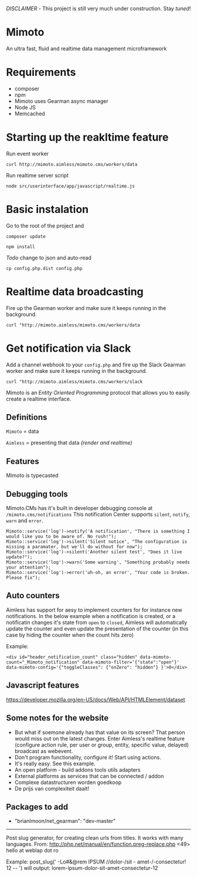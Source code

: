 *DISCLAIMER* - This project is still very much under construction. Stay _tuned_!


# Mimoto
An ultra fast, fluid and realtime data management microframework 


# Requirements

- composer
- npm
- Mimoto uses Gearman async manager 
- Node JS
- Memcached

# Starting up the reakltime feature

Run event worker
```
curl http://mimoto.aimless/mimoto.cms/workers/data
```

Run realtime server script
```
node src/userinterface/app/javascript/realtime.js
```



# Basic instalation

Go to the root of the project and  

```
composer update
```

```
npm install
```


*Todo* change to json and auto-read

```
cp config.php.dist config.php
```


# Realtime data broadcasting

Fire up the Gearman worker and make sure it keeps running in the background.

```
curl "http://mimoto.aimless/mimoto.cms/workers/data
```

# Get notification via Slack 

Add a channel webhook to your `config.php` and fire up the Slack Gearman worker and make sure it keeps running in the background.

```
curl "http://mimoto.aimless/mimoto.cms/workers/slack
```








Mimoto is an _Entity Oriented Programming_ protocol that allows you to easily create a realtime interface.


## Definitions

`Mimoto` = data

`Aimless` = presenting that data _(render and realtime)_


## Features

Mimoto is typecasted


## Debugging tools

Mimoto.CMs has it's built in developer debugging console at `/mimoto.cms/notifications`
This notification Center supports `silent`, `notify`, `warn` and `error`. 

```
Mimoto::service('log')->notify('A notification', "There is something I would like you to be aware of. No rush!");
Mimoto::service('log')->silent('Silent notice', "The configuration is missing a paramater, but we'll do without for now");
Mimoto::service('log')->silent('Another silent test', "Does it live update?");
Mimoto::service('log')->warn('Some warning', "Something probably needs your attention");
Mimoto::service('log')->error('uh-oh, an error', "Your code is broken. Please fix");
```

## Auto counters
Aimless has support for aesy to implement counters for for instance new notifications. In the below example when a notification is created, or a notificatin changes it's state from `open` to `closed`, Aimless will automatically update the counter and even update the presentation of the counter (in this case by hiding the counter when the count hits zero) 

Example:
```
<div id="header_notification_count" class="hidden" data-mimoto-count="_Mimoto_notification" data-mimoto-filter='{"state":"open"}' data-mimoto-config='{"toggleClasses": {"onZero": "hidden"} }'>0</div>
```


## Javascript features
https://developer.mozilla.org/en-US/docs/Web/API/HTMLElement/dataset

## Some notes for the website

- But what if soemone already has that value on its screen? That person would miss out on the latest changes. Enter Aimless's realtime feature (configure action rule, per user or group, entity, specific value, delayed) broadcast as webevent.
- Don't program functionality, configure it! Start using actions.
- It's really easy. See this example.
- An open platform - build addons tools utils adapters
- External platforms as services that can be connected / addon
- Complexe datastructuren worden goedkoop
- De prijs van complexiteit daalt!



## Packages to add

- "brianlmoon/net_gearman": "dev-master"




--------

Post slug generator, for creating clean urls from titles. 
It works with many languages. 
From: http://php.net/manual/en/function.preg-replace.php
<49> hello at weblap dot ro

<?php 
function remove_accent($str) 
{ 
  $a = array('À', 'Á', 'Â', 'Ã', 'Ä', 'Å', 'Æ', 'Ç', 'È', 'É', 'Ê', 'Ë', 'Ì', 'Í', 'Î', 'Ï', 'Ð', 'Ñ', 'Ò', 'Ó', 'Ô', 'Õ', 'Ö', 'Ø', 'Ù', 'Ú', 'Û', 'Ü', 'Ý', 'ß', 'à', 'á', 'â', 'ã', 'ä', 'å', 'æ', 'ç', 'è', 'é', 'ê', 'ë', 'ì', 'í', 'î', 'ï', 'ñ', 'ò', 'ó', 'ô', 'õ', 'ö', 'ø', 'ù', 'ú', 'û', 'ü', 'ý', 'ÿ', 'Ā', 'ā', 'Ă', 'ă', 'Ą', 'ą', 'Ć', 'ć', 'Ĉ', 'ĉ', 'Ċ', 'ċ', 'Č', 'č', 'Ď', 'ď', 'Đ', 'đ', 'Ē', 'ē', 'Ĕ', 'ĕ', 'Ė', 'ė', 'Ę', 'ę', 'Ě', 'ě', 'Ĝ', 'ĝ', 'Ğ', 'ğ', 'Ġ', 'ġ', 'Ģ', 'ģ', 'Ĥ', 'ĥ', 'Ħ', 'ħ', 'Ĩ', 'ĩ', 'Ī', 'ī', 'Ĭ', 'ĭ', 'Į', 'į', 'İ', 'ı', 'Ĳ', 'ĳ', 'Ĵ', 'ĵ', 'Ķ', 'ķ', 'Ĺ', 'ĺ', 'Ļ', 'ļ', 'Ľ', 'ľ', 'Ŀ', 'ŀ', 'Ł', 'ł', 'Ń', 'ń', 'Ņ', 'ņ', 'Ň', 'ň', 'ŉ', 'Ō', 'ō', 'Ŏ', 'ŏ', 'Ő', 'ő', 'Œ', 'œ', 'Ŕ', 'ŕ', 'Ŗ', 'ŗ', 'Ř', 'ř', 'Ś', 'ś', 'Ŝ', 'ŝ', 'Ş', 'ş', 'Š', 'š', 'Ţ', 'ţ', 'Ť', 'ť', 'Ŧ', 'ŧ', 'Ũ', 'ũ', 'Ū', 'ū', 'Ŭ', 'ŭ', 'Ů', 'ů', 'Ű', 'ű', 'Ų', 'ų', 'Ŵ', 'ŵ', 'Ŷ', 'ŷ', 'Ÿ', 'Ź', 'ź', 'Ż', 'ż', 'Ž', 'ž', 'ſ', 'ƒ', 'Ơ', 'ơ', 'Ư', 'ư', 'Ǎ', 'ǎ', 'Ǐ', 'ǐ', 'Ǒ', 'ǒ', 'Ǔ', 'ǔ', 'Ǖ', 'ǖ', 'Ǘ', 'ǘ', 'Ǚ', 'ǚ', 'Ǜ', 'ǜ', 'Ǻ', 'ǻ', 'Ǽ', 'ǽ', 'Ǿ', 'ǿ'); 
  $b = array('A', 'A', 'A', 'A', 'A', 'A', 'AE', 'C', 'E', 'E', 'E', 'E', 'I', 'I', 'I', 'I', 'D', 'N', 'O', 'O', 'O', 'O', 'O', 'O', 'U', 'U', 'U', 'U', 'Y', 's', 'a', 'a', 'a', 'a', 'a', 'a', 'ae', 'c', 'e', 'e', 'e', 'e', 'i', 'i', 'i', 'i', 'n', 'o', 'o', 'o', 'o', 'o', 'o', 'u', 'u', 'u', 'u', 'y', 'y', 'A', 'a', 'A', 'a', 'A', 'a', 'C', 'c', 'C', 'c', 'C', 'c', 'C', 'c', 'D', 'd', 'D', 'd', 'E', 'e', 'E', 'e', 'E', 'e', 'E', 'e', 'E', 'e', 'G', 'g', 'G', 'g', 'G', 'g', 'G', 'g', 'H', 'h', 'H', 'h', 'I', 'i', 'I', 'i', 'I', 'i', 'I', 'i', 'I', 'i', 'IJ', 'ij', 'J', 'j', 'K', 'k', 'L', 'l', 'L', 'l', 'L', 'l', 'L', 'l', 'l', 'l', 'N', 'n', 'N', 'n', 'N', 'n', 'n', 'O', 'o', 'O', 'o', 'O', 'o', 'OE', 'oe', 'R', 'r', 'R', 'r', 'R', 'r', 'S', 's', 'S', 's', 'S', 's', 'S', 's', 'T', 't', 'T', 't', 'T', 't', 'U', 'u', 'U', 'u', 'U', 'u', 'U', 'u', 'U', 'u', 'U', 'u', 'W', 'w', 'Y', 'y', 'Y', 'Z', 'z', 'Z', 'z', 'Z', 'z', 's', 'f', 'O', 'o', 'U', 'u', 'A', 'a', 'I', 'i', 'O', 'o', 'U', 'u', 'U', 'u', 'U', 'u', 'U', 'u', 'U', 'u', 'A', 'a', 'AE', 'ae', 'O', 'o'); 
  return str_replace($a, $b, $str); 
} 

function post_slug($str) 
{ 
  return strtolower(preg_replace(array('/[^a-zA-Z0-9 -]/', '/[ -]+/', '/^-|-$/'), 
  array('', '-', ''), remove_accent($str))); 
} 
?> 

Example: post_slug(' -Lo#&@rem  IPSUM //dolor-/sit - amet-/-consectetur! 12 -- ') 
will output: lorem-ipsum-dolor-sit-amet-consectetur-12